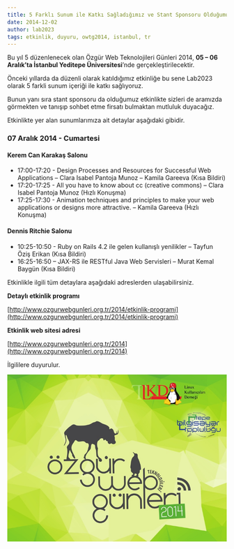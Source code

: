 ```yaml
---
title: 5 Farklı Sunum ile Katkı Sağladığımız ve Stant Sponsoru Olduğumuz Özgür Web Teknolojileri Günleri 2014'e Davetlisiniz
date: 2014-12-02
author: lab2023
tags: etkinlik, duyuru, owtg2014, istanbul, tr
---
```


Bu yıl 5 düzenlenecek olan Özgür Web Teknolojileri Günleri 2014, **05 – 06 Aralık’ta İstanbul Yeditepe Üniversitesi**’nde gerçekleştirilecektir.

Önceki yıllarda da düzenli olarak katıldığımız etkinliğe bu sene Lab2023 olarak 5 farkli sunum içeriği ile katkı sağlıyoruz.

Bunun yanı sıra stant sponsoru da olduğumuz etkinlikte sizleri de aramızda görmekten ve tanışıp sohbet etme firsatı bulmaktan mutluluk duyacağız.

Etkinlikte yer alan sunumlarımıza ait detaylar aşağıdaki gibidir.


### 07 Aralık 2014 - Cumartesi

#### Kerem Can Karakaş Salonu

* 17:00-17:20 - Design Processes and Resources for Successful Web Applications – Clara Isabel Pantoja Munoz – Kamila Gareeva (Kısa Bildiri)
* 17:20-17:25 - All you have to know about cc (creative commons) – Clara Isabel Pantoja Munoz (Hızlı Konuşma)
* 17:25-17:30 - Animation techniques and principles to make your web applications or designs more attractive. – Kamila Gareeva (Hızlı Konuşma)

#### Dennis Ritchie Salonu

* 10:25-10:50 - Ruby on Rails 4.2 ile gelen kullanışlı yenilikler – Tayfun Öziş Erikan (Kısa Bildiri)
* 16:25-16:50 – JAX-RS ile RESTful Java Web Servisleri – Murat Kemal Baygün (Kısa Bildiri)

Etkinlikle ilgili tüm detaylara aşağıdaki adreslerden ulaşabilirsiniz.

**Detaylı etkinlik programı**

[http://www.ozgurwebgunleri.org.tr/2014/etkinlik-programi](http://www.ozgurwebgunleri.org.tr/2014/etkinlik-programi)

**Etkinlik web sitesi adresi**

[http://www.ozgurwebgunleri.org.tr/2014](http://www.ozgurwebgunleri.org.tr/2014)

İlgililere duyurulur.

![Picture 1](../assets/images/articles/2014-12-02-owtg-2014-duyuru/owtg2014-afis.jpg)